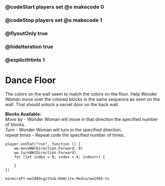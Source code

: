 ### @codeStart players set @s makecode 0
### @codeStop players set @s makecode 1

### @flyoutOnly true
### @hideIteration true
### @explicitHints 1

# Dance Floor
The colors on the wall seem to match the colors on the floor. Help Wonder Woman move over the colored blocks in the same sequence as seen on the wall. That should unlock a secret door on the back wall.

**Blocks Available:**  
*Move <direction> by <number>* - Wonder Woman will move in that direction the specified number of blocks.  
*Turn <direction>* - Wonder Woman will turn in the specified direction.  
*repeat <number> times* - Repeat code the specified number of times.  

```ghost
player.onChat("run", function () {
    ww.moveWW(Direction.Forward, 0)
    ww.turnWW(Direction.Forward)
    for (let index = 0; index < 4; index++) {
        
    }
})
```
```package
minecraft-ww1984=github:ReWrite-Media/ww1984-ts
```
